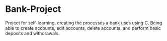 # Bank-Project
Project for self-learning, creating the processes a bank uses using C.  Being able to create accounts, edit accounts, delete accounts, and perform basic deposits and withdrawals.
